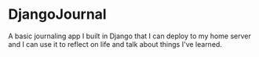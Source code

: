 # DjangoJournal
A basic journaling app I built in Django that I can deploy to my home server and I can use it to reflect on life and talk about things I've learned.
